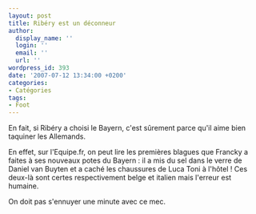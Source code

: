 ```yaml
---
layout: post
title: Ribéry est un déconneur
author:
  display_name: ''
  login: ''
  email: ''
  url: ''
wordpress_id: 393
date: '2007-07-12 13:34:00 +0200'
categories:
- Catégories
tags:
- Foot
---
```

En fait, si Ribéry a choisi le Bayern, c'est sûrement parce qu'il aime bien taquiner les Allemands. 

En effet, sur l'Equipe.fr, on peut lire les premières blagues que Francky a faites à ses nouveaux potes du Bayern : il a mis du sel dans le verre de Daniel van Buyten et a caché les chaussures de Luca Toni à l'hôtel ! Ces deux-là sont certes respectivement belge et italien mais l'erreur est humaine.

On doit pas s'ennuyer une minute avec ce mec.

